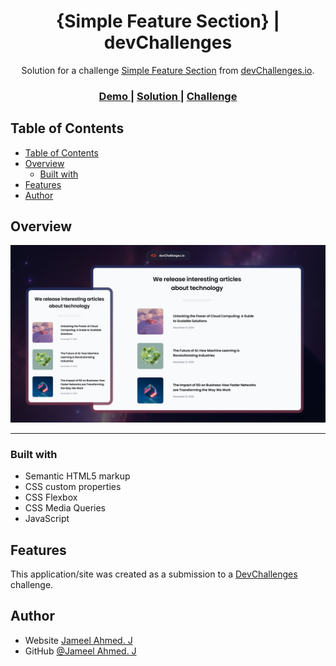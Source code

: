 <!-- Please update value in the {}  -->

<h1 align="center">{Simple Feature Section} | devChallenges</h1>

<div align="center">
   Solution for a challenge <a href="https://devchallenges.io/challenge/simple-article-listing-master-challenge" target="_blank">Simple Feature Section</a> from <a href="http://devchallenges.io" target="_blank">devChallenges.io</a>.
</div>

<div align="center">
  <h3>
    <a href="./design/Desktop_1350px.jpg">
      Demo
    </a>
    <span> | </span>
    <a href="https://jameel-ahmed-2003.github.io/Dev-Challenges/simple-article-listing-master/index.html">
      Solution
    </a>
    <span> | </span>
    <a href="https://devchallenges.io/challenge/simple-article-listing-master-challenge">
      Challenge
    </a>
  </h3>
</div>

<!-- TABLE OF CONTENTS -->

## Table of Contents

- [Table of Contents](#table-of-contents)
- [Overview](#overview)
  - [Built with](#built-with)
- [Features](#features)
- [Author](#author)

<!-- OVERVIEW -->

## Overview

![screenshot](./thumbnail.jpg)

---


### Built with

<!-- This section should list any major frameworks that you built your project using. Here are a few examples.-->

- Semantic HTML5 markup
- CSS custom properties
- CSS Flexbox
- CSS Media Queries
- JavaScript
## Features

<!-- List the features of your application or follow the template. Don't share the figma file here :) -->

This application/site was created as a submission to a [DevChallenges](https://devchallenges.io/challenges-dashboard) challenge.


## Author

- Website [Jameel Ahmed. J](https://jameels-portfolio.webflow.io/)
- GitHub [@Jameel Ahmed. J](https://github.com/Jameel-Ahmed-2003)
